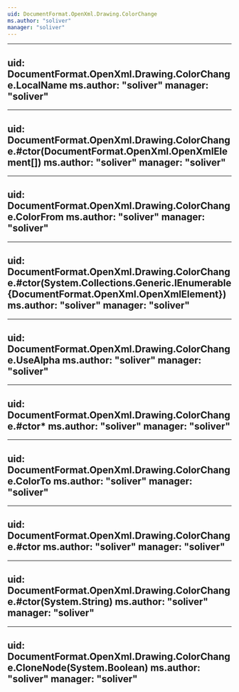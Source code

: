 ```yaml
---
uid: DocumentFormat.OpenXml.Drawing.ColorChange
ms.author: "soliver"
manager: "soliver"
---
```


---
uid: DocumentFormat.OpenXml.Drawing.ColorChange.LocalName
ms.author: "soliver"
manager: "soliver"
---

---
uid: DocumentFormat.OpenXml.Drawing.ColorChange.#ctor(DocumentFormat.OpenXml.OpenXmlElement[])
ms.author: "soliver"
manager: "soliver"
---

---
uid: DocumentFormat.OpenXml.Drawing.ColorChange.ColorFrom
ms.author: "soliver"
manager: "soliver"
---

---
uid: DocumentFormat.OpenXml.Drawing.ColorChange.#ctor(System.Collections.Generic.IEnumerable{DocumentFormat.OpenXml.OpenXmlElement})
ms.author: "soliver"
manager: "soliver"
---

---
uid: DocumentFormat.OpenXml.Drawing.ColorChange.UseAlpha
ms.author: "soliver"
manager: "soliver"
---

---
uid: DocumentFormat.OpenXml.Drawing.ColorChange.#ctor*
ms.author: "soliver"
manager: "soliver"
---

---
uid: DocumentFormat.OpenXml.Drawing.ColorChange.ColorTo
ms.author: "soliver"
manager: "soliver"
---

---
uid: DocumentFormat.OpenXml.Drawing.ColorChange.#ctor
ms.author: "soliver"
manager: "soliver"
---

---
uid: DocumentFormat.OpenXml.Drawing.ColorChange.#ctor(System.String)
ms.author: "soliver"
manager: "soliver"
---

---
uid: DocumentFormat.OpenXml.Drawing.ColorChange.CloneNode(System.Boolean)
ms.author: "soliver"
manager: "soliver"
---
